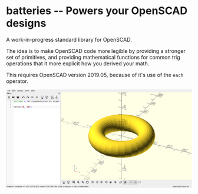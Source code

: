 batteries -- Powers your OpenSCAD designs
=========================================

A work-in-progress standard library for OpenSCAD.

The idea is to make OpenSCAD code more legible by providing a stronger set of
primitives, and providing mathematical functions for common trig operations
that it more explicit how you derived your math.

This requires OpenSCAD version 2019.05, because of it's use of the `each` operator.

![torus](doc/images/Torus-Screenshot.png)
